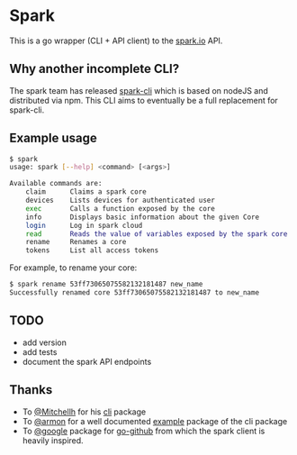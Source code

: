# Spark

This is a go wrapper (CLI + API client)  to the [spark.io](https://www.spark.io) API.


## Why another incomplete CLI?

The spark team has released [spark-cli](https://github.com/spark/spark-cli/) which is based on nodeJS and distributed via npm.
This CLI aims to eventually be a full replacement for spark-cli.


## Example usage

```sh
$ spark
usage: spark [--help] <command> [<args>]

Available commands are:
    claim      Claims a spark core
    devices    Lists devices for authenticated user
    exec       Calls a function exposed by the core
    info       Displays basic information about the given Core
    login      Log in spark cloud
    read       Reads the value of variables exposed by the spark core
    rename     Renames a core
    tokens     List all access tokens
```

For example, to rename your core:

```sh
$ spark rename 53ff73065075582132181487 new_name
Successfully renamed core 53ff73065075582132181487 to new_name
```


## TODO
- add version
- add tests
- document the spark API endpoints


## Thanks

- To [@Mitchellh](https://github.com/mitchellh) for his [cli](https://github.com/mitchellh/cli) package
- To [@armon](https://github.com/armon) for a well documented [example](https://github.com/hashicorp/consul) package of the cli package
- To [@google](https://github.com/google) package for [go-github](https://github.com/google/go-github) from which the spark client is heavily inspired.